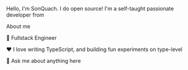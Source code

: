 Hello, I'm SonQuach. 
I do open source! I'm a self-taught passionate developer from

About me 

💼 Fullstack Engineer

❤️ I love writing TypeScript, and building fun experiments on type-level

💬 Ask me about anything here
